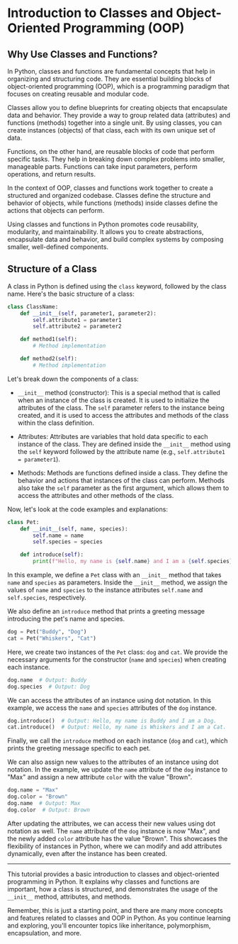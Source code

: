 # Introduction to Classes and Object-Oriented Programming (OOP)

## Why Use Classes and Functions?

In Python, classes and functions are fundamental concepts that help in organizing and structuring code. They are essential building blocks of object-oriented programming (OOP), which is a programming paradigm that focuses on creating reusable and modular code.

Classes allow you to define blueprints for creating objects that encapsulate data and behavior. They provide a way to group related data (attributes) and functions (methods) together into a single unit. By using classes, you can create instances (objects) of that class, each with its own unique set of data.

Functions, on the other hand, are reusable blocks of code that perform specific tasks. They help in breaking down complex problems into smaller, manageable parts. Functions can take input parameters, perform operations, and return results.

In the context of OOP, classes and functions work together to create a structured and organized codebase. Classes define the structure and behavior of objects, while functions (methods) inside classes define the actions that objects can perform.

Using classes and functions in Python promotes code reusability, modularity, and maintainability. It allows you to create abstractions, encapsulate data and behavior, and build complex systems by composing smaller, well-defined components.

## Structure of a Class

A class in Python is defined using the `class` keyword, followed by the class name. Here's the basic structure of a class:

```python
class ClassName:
    def __init__(self, parameter1, parameter2):
        self.attribute1 = parameter1
        self.attribute2 = parameter2

    def method1(self):
        # Method implementation

    def method2(self):
        # Method implementation
```

Let's break down the components of a class:

- `__init__` method (constructor): This is a special method that is called when an instance of the class is created. It is used to initialize the attributes of the class. The `self` parameter refers to the instance being created, and it is used to access the attributes and methods of the class within the class definition.

- Attributes: Attributes are variables that hold data specific to each instance of the class. They are defined inside the `__init__` method using the `self` keyword followed by the attribute name (e.g., `self.attribute1 = parameter1`).

- Methods: Methods are functions defined inside a class. They define the behavior and actions that instances of the class can perform. Methods also take the `self` parameter as the first argument, which allows them to access the attributes and other methods of the class.

Now, let's look at the code examples and explanations:

```python
class Pet:
    def __init__(self, name, species):
        self.name = name
        self.species = species

    def introduce(self):
        print(f"Hello, my name is {self.name} and I am a {self.species}.")
```

In this example, we define a `Pet` class with an `__init__` method that takes `name` and `species` as parameters. Inside the `__init__` method, we assign the values of `name` and `species` to the instance attributes `self.name` and `self.species`, respectively.

We also define an `introduce` method that prints a greeting message introducing the pet's name and species.

```python
dog = Pet("Buddy", "Dog")
cat = Pet("Whiskers", "Cat")
```

Here, we create two instances of the `Pet` class: `dog` and `cat`. We provide the necessary arguments for the constructor (`name` and `species`) when creating each instance.

```python
dog.name  # Output: Buddy
dog.species  # Output: Dog
```

We can access the attributes of an instance using dot notation. In this example, we access the `name` and `species` attributes of the `dog` instance.

```python
dog.introduce()  # Output: Hello, my name is Buddy and I am a Dog.
cat.introduce()  # Output: Hello, my name is Whiskers and I am a Cat.
```

Finally, we call the `introduce` method on each instance (`dog` and `cat`), which prints the greeting message specific to each pet.


We can also assign new values to the attributes of an instance using dot notation. In the example, we update the `name` attribute of the `dog` instance to "Max" and assign a new attribute `color` with the value "Brown".

```python
dog.name = "Max"
dog.color = "Brown"
dog.name  # Output: Max
dog.color  # Output: Brown
```

After updating the attributes, we can access their new values using dot notation as well. The `name` attribute of the `dog` instance is now "Max", and the newly added `color` attribute has the value "Brown". This showcases the flexibility of instances in Python, where we can modify and add attributes dynamically, even after the instance has been created.


---
This tutorial provides a basic introduction to classes and object-oriented programming in Python. It explains why classes and functions are important, how a class is structured, and demonstrates the usage of the `__init__` method, attributes, and methods.

Remember, this is just a starting point, and there are many more concepts and features related to classes and OOP in Python. As you continue learning and exploring, you'll encounter topics like inheritance, polymorphism, encapsulation, and more.